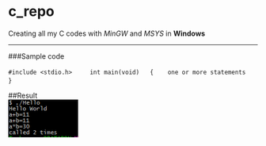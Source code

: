 # c_repo
Creating all my C codes with *MinGW* and *MSYS* in **Windows**             

-----------------------------------------------------------------------------

###Sample code


` #include <stdio.h>	
int main(void)	
{	
	one or more statements	
	} `             
        
		
##Result         
![Results](/output.PNG?raw=true "Result")      
